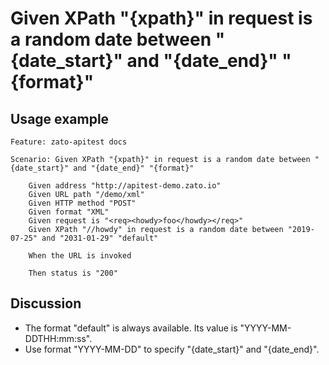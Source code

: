 
Given XPath "{xpath}" in request is a random date between "{date_start}" and "{date_end}" "{format}"
=============================================================================================================

Usage example
-------------

```
Feature: zato-apitest docs

Scenario: Given XPath "{xpath}" in request is a random date between "{date_start}" and "{date_end}" "{format}"

    Given address "http://apitest-demo.zato.io"
    Given URL path "/demo/xml"
    Given HTTP method "POST"
    Given format "XML"
    Given request is "<req><howdy>foo</howdy></req>"
    Given XPath "//howdy" in request is a random date between "2019-07-25" and "2031-01-29" "default"

    When the URL is invoked

    Then status is "200"
```

Discussion
----------

* The format "default" is always available. Its value is "YYYY-MM-DDTHH:mm:ss".
* Use format "YYYY-MM-DD" to specify "{date_start}" and "{date_end}".